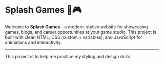 # Splash Games 🌊🎮

Welcome to **Splash Games** – a modern, stylish website for showcasing games, blogs, and career opportunities at your game studio. This project is built with clean HTML, CSS (custom + variables), and JavaScript for animations and interactivity.

---

This project is to help me practice my styling and design skills 
